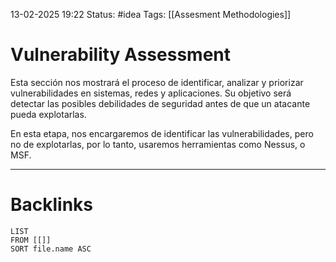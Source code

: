 13-02-2025 19:22
Status: #idea
Tags: [[Assesment Methodologies]]

# Vulnerability Assessment

Esta sección nos mostrará el proceso de identificar, analizar y priorizar vulnerabilidades en sistemas, redes y aplicaciones. Su objetivo será detectar las posibles debilidades de seguridad antes de que un atacante pueda explotarlas.

En esta etapa, nos encargaremos de identificar las vulnerabilidades, pero no de explotarlas, por lo tanto, usaremos herramientas como Nessus, o MSF.






---
# Backlinks

```dataview
LIST
FROM [[]]
SORT file.name ASC
```

